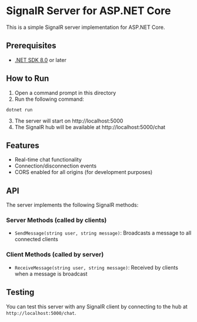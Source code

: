 # SignalR Server for ASP.NET Core

This is a simple SignalR server implementation for ASP.NET Core.

## Prerequisites

- [.NET SDK 8.0](https://dotnet.microsoft.com/download/dotnet/8.0) or later

## How to Run

1. Open a command prompt in this directory
2. Run the following command:

```
dotnet run
```

3. The server will start on http://localhost:5000
4. The SignalR hub will be available at http://localhost:5000/chat

## Features

- Real-time chat functionality
- Connection/disconnection events
- CORS enabled for all origins (for development purposes)

## API

The server implements the following SignalR methods:

### Server Methods (called by clients)

- `SendMessage(string user, string message)`: Broadcasts a message to all connected clients

### Client Methods (called by server)

- `ReceiveMessage(string user, string message)`: Received by clients when a message is broadcast

## Testing

You can test this server with any SignalR client by connecting to the hub at `http://localhost:5000/chat`.
